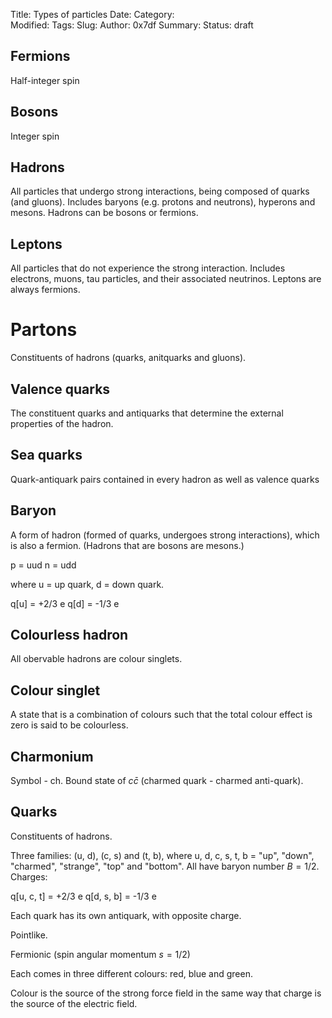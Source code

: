Title: Types of particles
Date: 
Category:  
Modified: 
Tags: 
Slug: 
Author: 0x7df
Summary: 
Status: draft

## Fermions

Half-integer spin

## Bosons

Integer spin

## Hadrons

All particles that undergo strong interactions, being composed of quarks (and
gluons). Includes baryons (e.g. protons and neutrons), hyperons and mesons. Hadrons can be bosons or fermions.

## Leptons

All particles that do not experience the strong interaction. Includes
electrons, muons, tau particles, and their associated neutrinos. Leptons are
always fermions.

# Partons

Constituents of hadrons (quarks, anitquarks and gluons).

## Valence quarks

The constituent quarks and antiquarks that determine the external properties of
the hadron.

## Sea quarks

Quark-antiquark pairs contained in every hadron as well as valence quarks

## Baryon

A form of hadron (formed of quarks, undergoes strong interactions), which is
also a fermion. (Hadrons that are bosons are mesons.)

p = uud
n = udd

where u = up quark, d = down quark.

q[u] = +2/3 e
q[d] = -1/3 e

## Colourless hadron

All obervable hadrons are colour singlets.

## Colour singlet

A state that is a combination of colours such that the total colour effect is
zero is said to be colourless.

## Charmonium

Symbol - ch. Bound state of $c\bar c$ (charmed quark - charmed anti-quark).

## Quarks

Constituents of hadrons.

Three families: (u, d), (c, s) and (t, b), where u, d, c, s, t, b = "up",
"down", "charmed", "strange", "top" and "bottom". All have baryon number $B =
1/2$. Charges:

q[u, c, t] = +2/3 e
q[d, s, b] = -1/3 e

Each quark has its own antiquark, with opposite charge.

Pointlike.

Fermionic (spin angular momentum $s = 1/2$)

Each comes in three different colours: red, blue and green.

Colour is the source of the strong force field in the same way that charge is
the source of the electric field.
